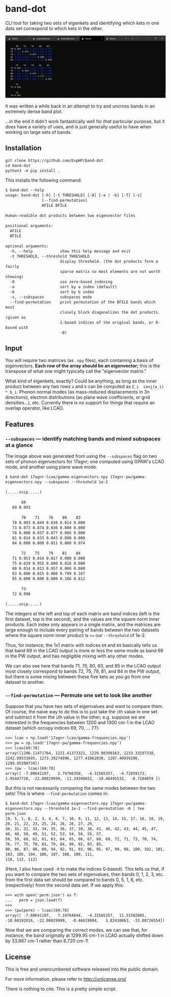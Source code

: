 # band-dot

CLI tool for taking two sets of eigenkets and identifying which kets in one data set correspond to which kets in the other.

![Snippet of output from example](./doc/subspaces.png)

It was written a while back in an attempt to try and uncross bands in an extremely dense band plot.

...in the end it didn't work fantastically well for *that* particular purpose, but it *does* have a variety of uses, and is just generally useful to have when working on large sets of bands.

## Installation

```
git clone https://github.com/ExpHP/band-dot
cd band-dot
python3 -m pip install .
```

This installs the following command:

```
$ band-dot --help
usage: band-dot [-h] [-t THRESHOLD] [-0] [-a | -b] [-T] [-s]
                [--find-permutation]
                AFILE BFILE

Human-readible dot products between two eigenvector files

positional arguments:
  AFILE
  BFILE

optional arguments:
  -h, --help            show this help message and exit
  -t THRESHOLD, --threshold THRESHOLD
                        display threshold. (the dot products form a fairly
                        sparse matrix so most elements are not worth showing)
  -0                    use zero-based indexing
  -a                    sort by a index (default)
  -b                    sort by b index
  -s, --subspaces       subspaces mode
  --find-permutation    print permutation of the BFILE bands which most
                        closely block diagonalizes the dot products. (given as
                        1-based indices of the original bands, or 0-based with
                        -0)
```


## Input

You will require two matrices (as `.npy` files), each containing a basis of eigenvectors.  **Each row of the array should be an eigenvector;** this is the transpose of what one might typically call the "eigenvector matrix."

What kind of eigenkets, exactly?  Could be anything, as long as the inner product between any two rows `a` and `b` can be computed as `Σ_i  conj(a_i) * b_i`.  Phonon normal modes (as mass-reduced displacements in 3n directions), electron distributions (as plane wave coefficients, or grid densities...), etc.  Currently there is no support for things that require an overlap operator, like LCAO.

## Features

### `--subspaces` &mdash; identify matching bands and mixed subspaces at a glance

The image above was generated from using the `--subspaces` flag on two sets of phonon eigenvectors for 17agnr; one computed using GPAW's LCAO mode, and another using plane wave mode.

```
$ band-dot 17agnr-lcao/gamma-eigenvectors.npy 17agnr-pw/gamma-eigenvectors.npy --subspaces --threshold 1e-2

(.....snip.....)

       69
   69 0.993

       70    71    76    80    83
   70 0.903 0.049 0.030 0.014 0.000
   73 0.073 0.874 0.036 0.000 0.000
   78 0.000 0.037 0.877 0.066 0.000
   81 0.014 0.033 0.043 0.890 0.000
   84 0.000 0.000 0.011 0.000 0.974

       72    75    79    81    84
   71 0.953 0.014 0.017 0.000 0.000
   75 0.019 0.955 0.000 0.016 0.000
   80 0.014 0.013 0.957 0.000 0.000
   83 0.000 0.015 0.000 0.799 0.167
   85 0.000 0.000 0.000 0.166 0.812

       73
   72 0.998
   
(.....snip.....)
```

The integers at the left and top of each matrix are band indices (left is the first dataset, top is the second), and the values are the square norm inner products.  Each index only appears in a single matrix, and the matrices are large enough to include every pairing of bands between the two datasets where the square norm inner product is `>=` our `--threshold` of 1e-2.

Thus, for instance, the 1x1 matrix with indices `69` and `69` basically tells us that band 69 in the LCAO output is more or less the same mode as band 69 in the PW output, and has negligible mixing with any other modes.

We can also see here that bands 71, 75, 80, 83, and 85 in the LCAO output most closely correspond to bands 72, 75, 79, 81, and 84 in the PW output, but there is some mixing between these five kets as you go from one dataset to another.

### `--find-permutation` &mdash;  Permute one set to look like another

Suppose that you have two sets of eigenvalues and want to compare them.  Of course, the naive way to do this is to just take the `i`th value in one set and subtract it from the `i`th value in the other; e.g. suppose we are interested in the frequencies between 1200 and 1300 cm-1 in the LCAO dataset (which occupy indices 69, 70, ... 77):

```
>>> lcao = np.load('17agnr-lcao/gamma-frequencies.npy')
>>> pw = np.load('17agnr-pw/gamma-frequencies.npy')
>>> lcao[69:78]
array([1206.11471764, 1221.41373321, 1229.08399163, 1233.33197338, 1242.89331695, 1273.39274996, 1277.41062838, 1287.40939286, 1299.95390739])
>>> (pw - lcao)[69:78]
array([ -7.80641107,   2.79766358,  -4.31565357,  -4.72059173,   1.95447728, -22.00829999, -11.34398652, -10.46495532,  -8.7204059 ])
```

But this is not necessarily comparing the same modes between the two sets!  This is where `--find-permutation` comes in:

```
$ band-dot 17agnr-lcao/gamma-eigenvectors.npy 17agnr-pw/gamma-eigenvectors.npy --threshold 1e-2 --find-permutation -0 | tee perm.json
[0, 5, 1, 6, 2, 3, 4, 8, 7, 10, 9, 11, 12, 13, 14, 15, 17, 16, 18, 19, 20, 21, 22, 23, 25, 24, 26, 28, 27, 29,
30, 31, 32, 33, 34, 35, 36, 37, 39, 38, 41, 40, 42, 43, 44, 45, 47, 46, 48, 50, 49, 51, 52, 53, 54, 56, 55, 57,
58, 59, 60, 62, 61, 63, 64, 65, 66, 67, 68, 69, 72, 71, 73, 70, 74, 76, 77, 75, 78, 81, 79, 84, 80, 82, 83, 85,
90, 86, 87, 88, 89, 94, 92, 91, 93, 96, 95, 97, 99, 98, 100, 102, 101, 103, 105, 104, 106, 107, 108, 109, 111,
110, 112, 113]
```

(Here, I also have used `-0` to make the indices 0-based).  This tells us that, if you want to compare the two sets of eigenvalues, then bands 0, 1, 2, 3, etc. from the first data set should be compared to bands 0, 5, 1, 6, etc. (respectively) from the second data set.  If we apply this:

```
>>> with open('perm.json') as f:
...   perm = json.load(f)
>>>
>>> (pw[perm] - lcao)[69:78]
array([ -7.80641107,   7.19764844,  -4.31565357,  11.51582085, -18.68192016, -22.00829999,  -0.46619084,   3.82410863, -33.88726554])
```

Now that we are comparing the correct modes, we can see that, for instance, the band originally at 1299.95 cm-1 in LCAO actually shifted down by 33.887 cm-1 rather than 8.720 cm-1!

## License

This is free and unencumbered software released into the public domain.

For more information, please refer to <http://unlicense.org/>

There is nothing to cite.  This is a pretty simple script.
